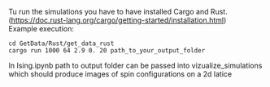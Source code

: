 Tu run the simulations you have to have installed Cargo and Rust. (https://doc.rust-lang.org/cargo/getting-started/installation.html) <br>
Example execution:
```console
cd GetData/Rust/get_data_rust
cargo run 1000 64 2.9 0. 20 path_to_your_output_folder
```
In Ising.ipynb path to output folder can be passed into vizualize_simulations which should produce images of spin configurations on a 2d latice
